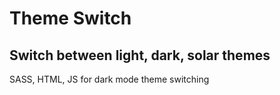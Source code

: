 # Theme Switch

## Switch between light, dark, solar themes

SASS, HTML, JS for dark mode theme switching
